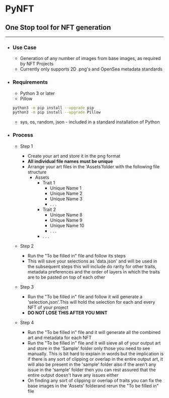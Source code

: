 
# PyNFT

## One Stop tool for NFT generation

---

* ### Use Case

  * Generation of any number of images from base images, as required by NFT Projects
  * Currently only supports 2D .png's and OpenSea metadata standards

* ### Requirements

  * Python 3 or later
  * Pillow

  ```bash
  python3 -m pip install --upgrade pip
  python3 -m pip install --upgrade Pillow
  ```

  * sys, os, random, json - included in a standard installation of Python

* ### Process

  * Step 1

    * Create your art and store it in the png format
    * __All individual file names must be unique__
    * Arrange your art files in the 'Assets'folder with the following file structure
      * Assets
        * Trait 1
          * Unique Name 1
          * Unique Name 2
          * Unique Name 3
          * . . .
        * Trait 2
          * Unique Name 8
          * Unique Name 9
          * Unique Name 10
          * . . .
        * . . .

  * Step 2
    * Run the "To be filled in" file and follow its steps
    * This will save your selections as 'data.json' and will be used in the subsequent steps this will include do rarity for other traits, metadata preferences and the order of layers in which the traits are to be pasted on top of each other
  * Step 3
    * Run the "To be filled in" file and follow it will generate a 'selection.json'.This will hold the selection for each and every NFT of your project
    * __DO NOT LOSE THIS AFTER YOU MINT__

  * Step 4
    * Run the "To be filled in" file and it will generate all the combined art and metadata for each NFT
    * Run the "To be filled in" file and it will sieve all of your output art and store in the 'Sample' folder only those you need to see manually. This is bit hard to explain in words but the implication is if there is any sort of clipping or overlap in the entire output art, it will also be present in the 'sample' folder also if the aren't any issue in the 'sample' folder then you can rest assured that the entire output doesn't have any issues either
    * On finding any sort of clipping or overlap of traits you can fix the base images in the 'Assets' folderand rerun the "To be filled in" file
